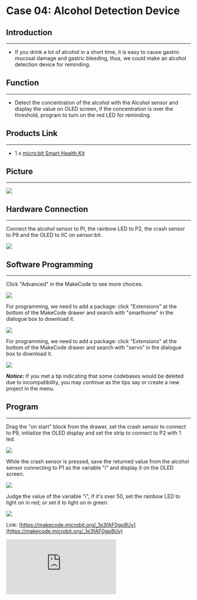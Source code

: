 ﻿# Case 04: Alcohol Detection Device

##  Introduction
---

- If you drink a lot of alcohol in a short time, it is easy to cause gastric mucosal damage and gastric bleeding, thus, we could make an alcohol detection device for reminding.

## Function
---

- Detect the concentration of the alcohol with the Alcohol sensor and display the value on OLED screen, if the concentration is over the threshold, program to turn on the red LED for reminding.

## Products Link
---
- 1 x [micro:bit Smart Health Kit](https://shop.elecfreaks.com/products/elecfreaks-micro-bit-smart-health-kit-without-micro-bit-board?_pos=1&_sid=2b45d49aa&_ss=r)

## Picture
---
![](https://wiki-media-ef.oss-cn-hongkong.aliyuncs.com/docs/microbit/wisdom-life/microbit-smart-health-kit/images/microbit-Smart-Health-Kit-case-01-02.png)

## Hardware Connection
---

Connect the alcohol sensor to PI, the rainbow LED to P2, the crash sensor to P9 and the OLED to IIC on sensor:bit.

![](https://wiki-media-ef.oss-cn-hongkong.aliyuncs.com/docs/microbit/wisdom-life/microbit-smart-health-kit/images/microbit-Smart-Health-Kit-case-04-03.png)

## Software Programming
---

Click "Advanced" in the MakeCode to see more choices.

![](https://wiki-media-ef.oss-cn-hongkong.aliyuncs.com/docs/microbit/wisdom-life/microbit-smart-health-kit/images/microbit-Smart-Health-Kit-case-01-04.png)

For programming, we need to add a package: click "Extensions" at the bottom of the MakeCode drawer and search with "smarthome" in the dialogue box to download it.

![](https://wiki-media-ef.oss-cn-hongkong.aliyuncs.com/docs/microbit/wisdom-life/microbit-smart-health-kit/images/microbit-Smart-Health-Kit-case-01-05.png)

For programming, we need to add a package: click "Extensions" at the bottom of the MakeCode drawer and search with "servo" in the dialogue box to download it.

![](https://wiki-media-ef.oss-cn-hongkong.aliyuncs.com/docs/microbit/wisdom-life/microbit-smart-health-kit/images/microbit-Smart-Health-Kit-case-01-06.png)

***Notice:*** If you met a tip indicating that some codebases would be deleted due to incompatibility, you may continue as the tips say or create a new project in the menu.

## Program
---
Drag the "on start" block from the drawer, set the crash sensor to connect to P9, initialize the OLED display and set the strip to connect to P2 with 1 led.

![](https://wiki-media-ef.oss-cn-hongkong.aliyuncs.com/docs/microbit/wisdom-life/microbit-smart-health-kit/images/microbit-Smart-Health-Kit-case-04-07.png)

While the crash sensor is pressed, save the returned value from the alcohol sensor connecting to P1 as the variable "i" and display it on the OLED screen.

![](https://wiki-media-ef.oss-cn-hongkong.aliyuncs.com/docs/microbit/wisdom-life/microbit-smart-health-kit/images/microbit-Smart-Health-Kit-case-04-08.png)

Judge the value of the variable "i", if it's over 50, set the rainbow LED to light on in red; or set it to light on in green.

![](https://wiki-media-ef.oss-cn-hongkong.aliyuncs.com/docs/microbit/wisdom-life/microbit-smart-health-kit/images/microbit-Smart-Health-Kit-case-04-09.png)




Link: [https://makecode.microbit.org/_1e3fAF0gp8Uv](https://makecode.microbit.org/_1e3fAF0gp8Uv)

<div
    style={{
        position: 'relative',
        paddingBottom: '60%',
        overflow: 'hidden',
    }}
>
    <iframe
        src="https://makecode.microbit.org/_1e3fAF0gp8Uv"
        frameborder="0"
        sandbox="allow-popups allow-forms allow-scripts allow-same-origin"
        style={{
            position: 'absolute',
            width: '100%',
            height: '100%',
        }}
    />
</div>


## Result
---
- Press the crash sensor to detect the alcohol concentration and display the value on the OLED screen, if the value is over the threshold, program to light on the LED in red; or light on the LED in green.
